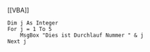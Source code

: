 [[VBA]]
```vba
Dim j As Integer
For j = 1 To 5
    MsgBox "Dies ist Durchlauf Nummer " & j
Next j
```